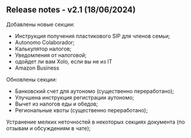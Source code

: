 ## Release notes - v2.1 (18/06/2024)

Добавлены новые секции:

- Инструкция получения пластикового SIP для членов семьи;
- Autonomo Colaborador;
- Калькулятор налогов;
- Уведомления от налоговой;
- одойдет ли вам Xolo, если вы не из IT
- Amazon Business

Обновлены секции:

- Банковский счет для аутономо (существенно переработано);
- Улучшена инструкция регистрации аутономо;
- Вычет из налогов еды и обедов;
- Региональные квоты (существенно переработано);

Устранение мелких неточностей в некоторых секциях документа (по отзывам и
обсуждениям в чате);
